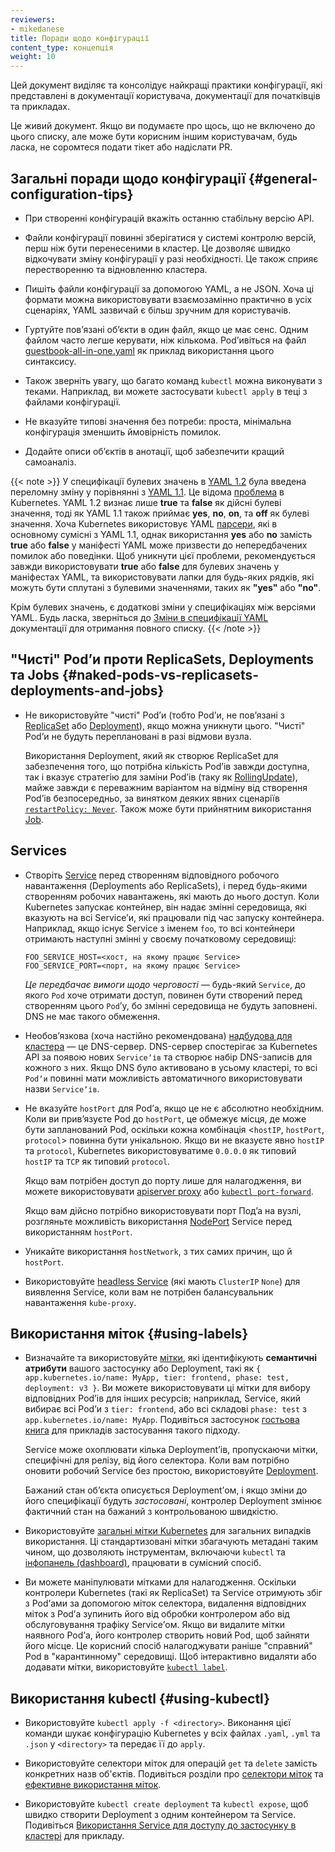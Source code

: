 ```yaml
---
reviewers:
- mikedanese
title: Поради щодо конфігурації
content_type: концепція
weight: 10
---
```


<!-- overview -->
Цей документ виділяє та консолідує найкращі практики конфігурації, які представлені в документації користувача, документації для початківців та прикладах.

Це живий документ. Якщо ви подумаєте про щось, що не включено до цього списку, але може бути корисним іншим користувачам, будь ласка, не соромтеся подати тікет або надіслати PR.

<!-- body -->

## Загальні поради щодо конфігурації {#general-configuration-tips}

- При створенні конфігурацій вкажіть останню стабільну версію API.

- Файли конфігурації повинні зберігатися у системі контролю версій, перш ніж бути перенесеними в кластер. Це дозволяє швидко відкочувати зміну конфігурації у разі необхідності. Це також сприяє перестворенню та відновленню кластера.

- Пишіть файли конфігурації за допомогою YAML, а не JSON. Хоча ці формати можна використовувати взаємозамінно практично в усіх сценаріях, YAML зазвичай є більш зручним для користувачів.

- Гуртуйте повʼязані обʼєкти в один файл, якщо це має сенс. Одним файлом часто легше
  керувати, ніж кількома. Podʼивіться на файл [guestbook-all-in-one.yaml](https://github.com/kubernetes/examples/tree/master/guestbook/all-in-one/guestbook-all-in-one.yaml) як приклад використання цього синтаксису.

- Також зверніть увагу, що багато команд `kubectl` можна виконувати з теками. Наприклад, ви можете застосувати `kubectl apply` в теці з файлами конфігурації.

- Не вказуйте типові значення без потреби: проста, мінімальна конфігурація зменшить ймовірність помилок.

- Додайте описи обʼєктів в анотації, щоб забезпечити кращий самоаналіз.

{{< note >}}
У специфікації булевих значень в [YAML 1.2](https://yaml.org/spec/1.2.0/#id2602744) була введена переломну зміну у порівнянні з [YAML 1.1](https://yaml.org/spec/1.1/#id864510). Це відома [проблема](https://github.com/kubernetes/kubernetes/issues/34146) в Kubernetes. YAML 1.2 визнає лише **true** та **false** як дійсні булеві значення, тоді як YAML 1.1 також приймає **yes**, **no**, **on**, та **off** як булеві значення. Хоча Kubernetes використовує YAML [парсери](https://github.com/kubernetes/kubernetes/issues/34146#issuecomment-252692024), які в основному сумісні з YAML 1.1, однак використання **yes** або **no** замість **true** або **false** у маніфесті YAML може призвести до непередбачених помилок або поведінки. Щоб уникнути цієї проблеми, рекомендується завжди використовувати **true** або **false** для булевих значень у маніфестах YAML, та використовувати лапки для будь-яких рядків, які можуть бути сплутані з булевими значеннями, таких як **"yes"** або **"no"**.

Крім булевих значень, є додаткові зміни у специфікаціях між версіями YAML. Будь ласка, зверніться до [Зміни в специфікації YAML](https://spec.yaml.io/main/spec/1.2.2/ext/changes) документації для отримання повного списку.
{{< /note >}}

## "Чисті" Podʼи проти ReplicaSets, Deployments та Jobs {#naked-pods-vs-replicasets-deployments-and-jobs}

- Не використовуйте "чисті" Podʼи (тобто Podʼи, не повʼязані з [ReplicaSet](/docs/concepts/workloads/controllers/replicaset/) або [Deployment](/docs/concepts/workloads/controllers/deployment/)), якщо можна уникнути цього. "Чисті" Podʼи не будуть переплановані в разі відмови вузла.

  Використання Deployment, який як створює ReplicaSet для забезпечення того, що потрібна кількість Podʼів завжди доступна, так і вказує стратегію для заміни Podʼів (таку як [RollingUpdate](/docs/concepts/workloads/controllers/deployment/#rolling-update-deployment)), майже завжди є переважним варіантом на відміну від створення Podʼів безпосередньо, за винятком деяких явних сценаріїв [`restartPolicy: Never`](/docs/concepts/workloads/pods/pod-lifecycle/#restart-policy). Також може бути прийнятним використання [Job](/docs/concepts/workloads/controllers/job/).

## Services

- Створіть [Service](/docs/concepts/services-networking/service/) перед створенням відповідного робочого навантаження (Deployments або ReplicaSets), і перед будь-якими створенням робочих навантажень, які мають до нього доступ. Коли Kubernetes запускає контейнер, він надає змінні середовища, які вказують на всі Serviceʼи, які працювали під час запуску контейнера. Наприклад, якщо існує Service з іменем `foo`, то всі контейнери отримають наступні змінні у своєму початковому середовищі:

  ```shell
  FOO_SERVICE_HOST=<хост, на якому працює Service>
  FOO_SERVICE_PORT=<порт, на якому працює Service>
  ```

  *Це передбачає вимоги щодо черговості* — будь-який `Service`, до якого `Pod` хоче отримати доступ, повинен бути створений перед створенням цього `Pod`ʼу, бо змінні середовища не будуть заповнені. DNS не має такого обмеження.

- Необовʼязкова (хоча настійно рекомендована) [надбудова для кластера](/docs/concepts/cluster-administration/addons/) — це DNS-сервер. DNS-сервер спостерігає за Kubernetes API за появою нових `Serviceʼів` та створює набір DNS-записів для кожного з них. Якщо DNS було активовано в усьому кластері, то всі `Podʼи` повинні мати можливість автоматичного використовувати назви `Serviceʼів`.

- Не вказуйте `hostPort` для Podʼа, якщо це не є абсолютно необхідним. Коли ви привʼязуєте Pod до `hostPort`, це обмежує місця, де може бути запланований Pod, оскільки кожна комбінація <`hostIP`, `hostPort`, `protocol`> повинна бути унікальною. Якщо ви не вказуєте явно `hostIP` та `protocol`, Kubernetes використовуватиме `0.0.0.0` як типовий `hostIP` та `TCP` як типовий `protocol`.

  Якщо вам потрібен доступ до порту лише для налагодження, ви можете використовувати [apiserver proxy](/docs/tasks/access-application-cluster/access-cluster/#manually-constructing-apiserver-proxy-urls) або [`kubectl port-forward`](/docs/tasks/access-application-cluster/port-forward-access-application-cluster/).

  Якщо вам дійсно потрібно використовувати порт Подʼа на вузлі, розгляньте можливість використання [NodePort](/docs/concepts/services-networking/service/#type-nodeport) Service перед використанням `hostPort`.

- Уникайте використання `hostNetwork`, з тих самих причин, що й `hostPort`.

- Використовуйте [headless Service](/docs/concepts/services-networking/service/#headless-services) (які мають `ClusterIP` `None`) для виявлення Service, коли вам не потрібен балансувальник навантаження `kube-proxy`.

## Використання міток {#using-labels}

- Визначайте та використовуйте [мітки](/docs/concepts/overview/working-with-objects/labels/), які ідентифікують **семантичні атрибути** вашого застосунку або Deployment, такі як `{ app.kubernetes.io/name: MyApp, tier: frontend, phase: test, deployment: v3 }`. Ви можете використовувати ці мітки для вибору відповідних Podʼів для інших ресурсів; наприклад, Service, який вибирає всі Podʼи з `tier: frontend`, або всі складові `phase: test` з `app.kubernetes.io/name: MyApp`. Подивіться застосунок [гостьова книга](https://github.com/kubernetes/examples/tree/master/guestbook/) для прикладів застосування такого підходу.

  Service може охоплювати кілька Deploymentʼів, пропускаючи мітки, специфічні для релізу, від його селектора. Коли вам потрібно оновити робочий Service без простою, використовуйте [Deployment](/docs/concepts/workloads/controllers/deployment/).

  Бажаний стан обʼєкта описується Deploymentʼом, і якщо зміни до його специфікації будуть *застосовані*, контролер Deployment змінює фактичний стан на бажаний з контрольованою швидкістю.

- Використовуйте [загальні мітки Kubernetes](/docs/concepts/overview/working-with-objects/common-labels/) для загальних випадків використання. Ці стандартизовані мітки збагачують метадані таким чином, що дозволяють інструментам, включаючи `kubectl` та [інфопанель (dashboard)](/docs/tasks/access-application-cluster/web-ui-dashboard), працювати в сумісний спосіб.

- Ви можете маніпулювати мітками для налагодження. Оскільки контролери Kubernetes (такі як ReplicaSet) та Service отримують збіг з Podʼами за допомогою міток селектора, видалення відповідних міток з Podʼа зупинить його від обробки контролером або від обслуговування трафіку Serviceʼом. Якщо ви видалите мітки наявного Podʼа, його контролер створить новий Pod, щоб зайняти його місце. Це корисний спосіб налагоджувати раніше "справний" Pod в "карантинному" середовищі. Щоб інтерактивно видаляти або додавати мітки, використовуйте [`kubectl label`](/docs/reference/generated/kubectl/kubectl-commands#label).

## Використання kubectl {#using-kubectl}

- Використовуйте `kubectl apply -f <directory>`. Виконання цієї команди шукає конфігурацію Kubernetes у всіх файлах `.yaml`, `.yml` та `.json` у `<directory>` та передає її до `apply`.

- Використовуйте селектори міток для операцій `get` та `delete` замість конкретних назв об'єктів. Подивіться розділи про [селектори міток](/docs/concepts/overview/working-with-objects/labels/#label-selectors) та [ефективне використання міток](/docs/concepts/overview/working-with-objects/labels/#using-labels-effectively).

- Використовуйте `kubectl create deployment` та `kubectl expose`, щоб швидко створити Deployment з одним контейнером та Service. Подивіться [Використання Service для доступу до застосунку в кластері](/docs/tasks/access-application-cluster/service-access-application-cluster/) для прикладу.
